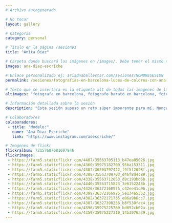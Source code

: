 ```yaml
---
# Archivo autogenerado

# No tocar
layout: gallery

# Categoria
category: personal

# Título en la página /sesiones
title: "Anita Diaz"

# Carpeta donde buscará las imágenes en /images/. Debe tener el mismo nombre y sin espacios
images: ana-diaz-escriche

# Enlace personalizado ej: ariadnaballestar.com/sesiones/NOMBRESESION
permalink: /sesiones/fotografias-en-barcelona-luces-de-colores-con-ana-diaz-escriche

# Texto que se insertara en la etiqueta alt de todas las imagenes de la sesión
altimages: "fotografa en barcelona, fotografo barato en barcelona, fotografo profesional en barcelona, fotografias con luces de colores, fotografia de estudio, fotografo de modelos"

# Información detallada sobre la sesión
description: "Esta sesión supuso un reto súper imporante para mí. Nunca antes había utilizado colores en los flashes para iluminar a los modelos. Hicimos muchas pruebas y cambiamos muchísimas veces las luces, hasta que conseguimos lo que buscábamos desde el principio. Decidimos utilizar colores cálidos y, al final, improvisamos unas cuantas fotos cambiando los colores, ¿qué os parecen?¿os gustan? Espero que sí! :)"

# Colaboradores
colaboradores:
 - title: "Modelo:"
   name: "Ana Diaz Escriche"
   link: "https://www.instagram.com/adescriche/"

# Imagenes de flickr
flickralbum: 72157687081697846
flickrimages:
 - https://farm5.staticflickr.com/4407/35563705113_b47ea05026.jpg
 - https://farm5.staticflickr.com/4360/35975182700_95ba153311.jpg
 - https://farm5.staticflickr.com/4387/36203797422_f9f5f2098f.jpg
 - https://farm5.staticflickr.com/4388/35563709703_d46f8d4c89.jpg
 - https://farm5.staticflickr.com/4338/35563712653_d0c193bd6b.jpg
 - https://farm5.staticflickr.com/4440/35563715823_3e6152248b.jpg
 - https://farm5.staticflickr.com/4426/36372160975_c42ee41c96.jpg
 - https://farm5.staticflickr.com/4399/36372166925_5e13465352.jpg
 - https://farm5.staticflickr.com/4382/36372171735_e06a9b6cc7.jpg
 - https://farm5.staticflickr.com/4387/36327398256_b8f530fac4.jpg
 - https://farm5.staticflickr.com/4396/35975225760_bd652cb02a.jpg
 - https://farm5.staticflickr.com/4359/35975227310_14b3076a39.jpg
---
```

